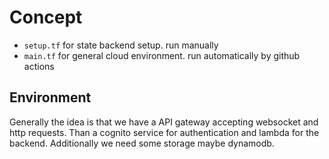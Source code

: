 # Concept
- `setup.tf` for state backend setup. run manually
- `main.tf` for general cloud environment. run automatically by github actions

## Environment
Generally the idea is that we have a API gateway accepting websocket and http requests. Than a cognito service for authentication and lambda for the backend. Additionally we need some storage maybe dynamodb.
